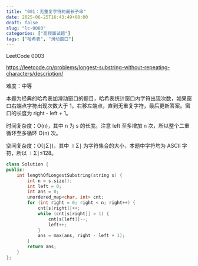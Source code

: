 ```yaml
---
title: "001：无重复字符的最长子串"
date: 2025-06-25T16:43:49+08:00
draft: false
slug: "lc-0003"
categories: ["高频面试题"]
tags: ["哈希表", "滑动窗口"]
---
```


LeetCode 0003

https://leetcode.cn/problems/longest-substring-without-repeating-characters/description/

难度：中等

本题为经典的哈希表加滑动窗口的题目，哈希表统计窗口内字符出现次数，如果窗口右端点字符出现次数大于 1，右移左端点，直到无重复字符，最后更新答案。窗口的长度为 right - left + 1。

时间复杂度：O(n)，其中 n 为 s 的长度。注意 left 至多增加 n 次，所以整个二重循环至多循环 O(n) 次。

空间复杂度：O(∣Σ∣)，其中 ∣Σ∣ 为字符集合的大小，本题中字符均为 ASCII 字符，所以 ∣Σ∣≤128。

<!--more-->

```cpp
class Solution {
public:
    int lengthOfLongestSubstring(string s) {
        int n = s.size();
        int left = 0;
        int ans = 0;
        unordered_map<char, int> cnt;
        for (int right = 0; right < n; right++) {
            cnt[s[right]]++;
            while (cnt[s[right]] > 1) {
                cnt[s[left]]--;
                left++;
            }
            ans = max(ans, right - left + 1);
        }
        return ans;
    }
};
```
